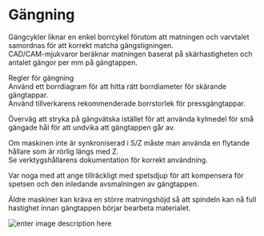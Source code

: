 # Gängning

Gängcykler liknar en enkel borrcykel förutom att matningen och varvtalet samordnas för att korrekt matcha gängstigningen.  
CAD/CAM-mjukvaror beräknar matningen baserat på skärhastigheten och antalet gängor per mm på gängtappen.

Regler för gängning  
Använd ett borrdiagram för att hitta rätt borrdiameter för skärande gängtappar.  
Använd tillverkarens rekommenderade borrstorlek för pressgängtappar.

Överväg att stryka på gängvätska istället för att använda kylmedel för små gängade hål för att undvika att gängtappen går av.

Om maskinen inte är synkroniserad i S/Z måste man använda en flytande hållare som är rörlig längs med Z.  
Se verktygshållarens dokumentation för korrekt användning.

Var noga med att ange tillräckligt med spetsdjup för att kompensera för spetsen och den inledande avsmalningen av gängtappen.

Äldre maskiner kan kräva en större matningshöjd så att spindeln kan nå full hastighet innan gängtappen börjar bearbeta materialet.

![enter image description here](https://lernia.itslearning.com/data/1821/C33240/Fr%C3%A4s/04-09-2014-1219328606.jpeg)
